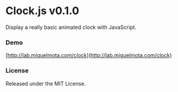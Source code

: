 # Clock.js v0.1.0

Display a really basic animated clock with JavaScript.

### Demo

[http://lab.miguelmota.com/clock](http://lab.miguelmota.com/clock)

### License

Released under the MIT License.
